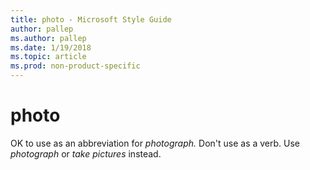 ```yaml
---
title: photo - Microsoft Style Guide
author: pallep
ms.author: pallep
ms.date: 1/19/2018
ms.topic: article
ms.prod: non-product-specific
---
```


# photo

OK to use as an abbreviation for *photograph.* Don't use as a verb. Use *photograph* or *take pictures* instead. 
